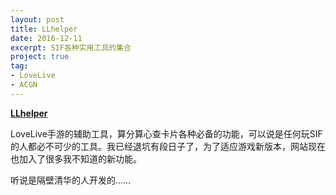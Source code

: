 ```yaml
---
layout: post
title: LLhelper
date: 2016-12-11
excerpt: SIF各种实用工具的集合
project: true
tag: 
- LoveLive
- ACGN
---
```


[**LLhelper**](http://llhelper.duapp.com/)

LoveLive手游的辅助工具，算分算心查卡片各种必备的功能，可以说是任何玩SIF的人都必不可少的工具。我已经退坑有段日子了，为了适应游戏新版本，网站现在也加入了很多我不知道的新功能。

听说是隔壁清华的人开发的……
